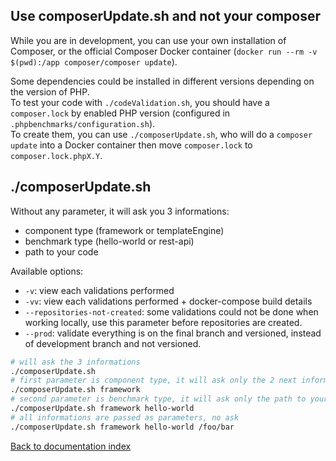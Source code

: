 Use composerUpdate.sh and not your composer
-

While you are in development, you can use your own installation of Composer, or the official Composer Docker container (`docker run --rm -v $(pwd):/app composer/composer update`).

Some dependencies could be installed in different versions depending on the version of PHP.
<br>
To test your code with `./codeValidation.sh`,
you should have a `composer.lock` by enabled PHP version (configured in `.phpbenchmarks/configuration.sh`).
<br>
To create them, you can use `./composerUpdate.sh`, who will do a `composer update` into a Docker container then move `composer.lock` to `composer.lock.phpX.Y`.

./composerUpdate.sh
-

Without any parameter, it will ask you 3 informations:
* component type (framework or templateEngine)
* benchmark type (hello-world or rest-api)
* path to your code

Available options:
* `-v`: view each validations performed
* `-vv`: view each validations performed + docker-compose build details
* `--repositories-not-created`: some validations could not be done when working locally, use this parameter before repositories are created.
* `--prod`: validate everything is on the final branch and versioned, instead of development branch and not versioned.

```bash
# will ask the 3 informations
./composerUpdate.sh
# first parameter is component type, it will ask only the 2 next informations
./composerUpdate.sh framework
# second parameter is benchmark type, it will ask only the path to your code
./composerUpdate.sh framework hello-world
# all informations are passed as parameters, no ask
./composerUpdate.sh framework hello-world /foo/bar
```

[Back to documentation index](../README.md)
